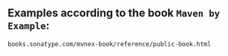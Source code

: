 ## Examples according to the book `Maven by Example`:

    books.sonatype.com/mvnex-book/reference/public-book.html